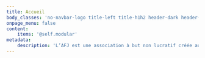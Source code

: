 ```yaml
---
title: Accueil
body_classes: 'no-navbar-logo title-left title-h1h2 header-dark header-transparent'
onpage_menu: false
content:
    items: '@self.modular'
metadata:
    description: 'L’AFJ est une association à but non lucratif créée au profit des jongleurs et jongleuses de toute la France. Son principal but est de promouvoir le jonglage en France, notamment en apportant son soutien à l’organisation annuelle de la Convention Française de Jonglerie. Ces conventions françaises ont lieu chaque année dans une ville de France différente.'
---
```


